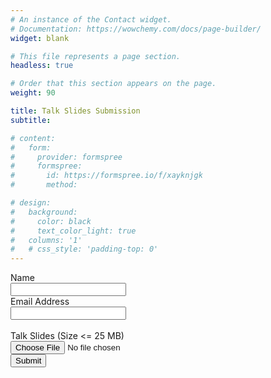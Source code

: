 ```yaml
---
# An instance of the Contact widget.
# Documentation: https://wowchemy.com/docs/page-builder/
widget: blank

# This file represents a page section.
headless: true

# Order that this section appears on the page.
weight: 90

title: Talk Slides Submission
subtitle:

# content:
#   form:
#     provider: formspree
#     formspree:
#       id: https://formspree.io/f/xayknjgk
#       method: 

# design:
#   background:
#     color: black
#     text_color_light: true
#   columns: '1'
#   # css_style: 'padding-top: 0'
---
```


<!-- modify this form HTML and place wherever you want your form
<form
  action="https://formspree.io/f/xayknjgk"
  method="POST"
>
  <label for="full-name">Name</label>  <br />
    <input type="text" name="name" id="full-name"> <br /><br />
    <label for="email-address">Email Address</label> <br />
    <input type="email" name="_replyto" id="email-address"> <br /><br />
    <label for="title">Title</label> <br />
    <input type="text" name="title" id="title"> <br /><br />
    <label for="Abstract">Abstract<br /></label> <br />
    <textarea rows="10" name="Abstract" id="Abstract" ></textarea> <br />
    <button type="submit">Send</button>
</form> -->

<!-- modify this form HTML and place wherever you want your form -->
<form
  action="https://formspree.io/f/mgeqdeok"
  method="POST"
  enctype="multipart/form-data"

<label>
   <label for="full-name">Name</label>  <br />
    <input type="text" name="name" id="full-name"> <br />
  <label for="email-address">Email Address</label> <br />
    <input type="email" name="_replyto" id="email-address"> <br /><br />
  <label>
    Talk Slides (Size <= 25 MB) <br />
    <input type="file" name="upload">
  </label><br />
  <button type="submit">Submit</button>
</form>

